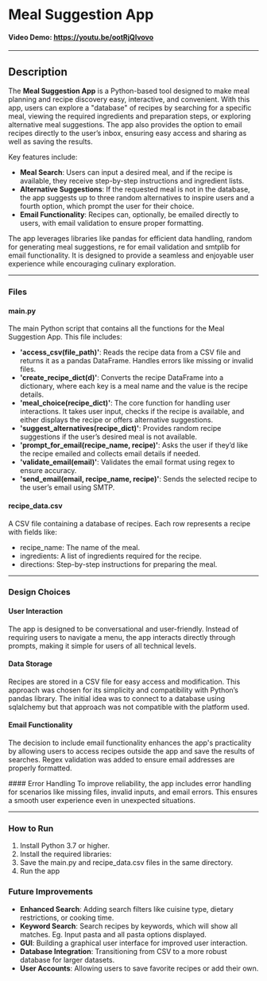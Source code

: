 # Meal Suggestion App
#### Video Demo: <https://youtu.be/ootRjQlvovo>

---

## Description
The **Meal Suggestion App** is a Python-based tool designed to make meal planning and recipe discovery easy, interactive, and convenient. With this app, users can explore a "database" of recipes by searching for a specific meal, viewing the required ingredients and preparation steps, or exploring alternative meal suggestions. The app also provides the option to email recipes directly to the user’s inbox, ensuring easy access and sharing as well as saving the results.

Key features include:

- **Meal Search**: Users can input a desired meal, and if the recipe is available, they receive step-by-step instructions and ingredient lists.
- **Alternative Suggestions**: If the requested meal is not in the database, the app suggests up to three random alternatives to inspire users and a fourth option, which prompt the user for their choice.
- **Email Functionality**: Recipes can, optionally, be emailed directly to users, with email validation to ensure proper formatting.


The app leverages libraries like pandas for efficient data handling, random for generating meal suggestions, re for email validation and smtplib for email functionality. It is designed to provide a seamless and enjoyable user experience while encouraging culinary exploration.

---

### Files

#### main.py
The main Python script that contains all the functions for the Meal Suggestion App. This file includes:
- **'access_csv(file_path)'**: Reads the recipe data from a CSV file and returns it as a pandas DataFrame. Handles errors like missing or invalid files.
- **'create_recipe_dict(d)'**: Converts the recipe DataFrame into a dictionary, where each key is a meal name and the value is the recipe details.
- **'meal_choice(recipe_dict)'**: The core function for handling user interactions. It takes user input, checks if the recipe is available, and either displays the recipe or offers alternative suggestions.
- **'suggest_alternatives(recipe_dict)'**: Provides random recipe suggestions if the user’s desired meal is not available.
- **'prompt_for_email(recipe_name, recipe)'**: Asks the user if they’d like the recipe emailed and collects email details if needed.
- **'validate_email(email)'**: Validates the email format using regex to ensure accuracy.
- **'send_email(email, recipe_name, recipe)'**: Sends the selected recipe to the user’s email using SMTP.

#### recipe_data.csv
A CSV file containing a database of recipes. Each row represents a recipe with fields like:
- recipe_name: The name of the meal.
- ingredients: A list of ingredients required for the recipe.
- directions: Step-by-step instructions for preparing the meal.

---

### Design Choices

#### User Interaction
The app is designed to be conversational and user-friendly. Instead of requiring users to navigate a menu, the app interacts directly through prompts, making it simple for users of all technical levels.

#### Data Storage
Recipes are stored in a CSV file for easy access and modification. This approach was chosen for its simplicity and compatibility with Python’s pandas library. The initial idea was to connect to a database using sqlalchemy but that approach was not compatible with the platform used.

#### Email Functionality
The decision to include email functionality enhances the app's practicality by allowing users to access recipes outside the app and save the results of searches. Regex validation was added to ensure email addresses are properly formatted.

#### Error Handling
To improve reliability, the app includes error handling for scenarios like missing files, invalid inputs, and email errors. This ensures a smooth user experience even in unexpected situations.

---

### How to Run

1. Install Python 3.7 or higher.
2. Install the required libraries:
3. Save the main.py and recipe_data.csv files in the same directory.
4. Run the app


### Future Improvements

- **Enhanced Search**: Adding search filters like cuisine type, dietary restrictions, or cooking time.
- **Keyword Search**: Search recipes by keywords, which will show all matches. Eg. Input pasta and all pasta options displayed.
- **GUI**: Building a graphical user interface for improved user interaction.
- **Database Integration**: Transitioning from CSV to a more robust database for larger datasets.
- **User Accounts**: Allowing users to save favorite recipes or add their own.

